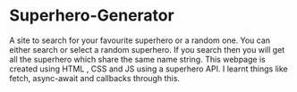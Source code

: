 # Superhero-Generator
A site to search for your favourite superhero or a random one.
You can either search or select a random superhero.
If you search then you will get all the superhero which share the same name string.
This webpage is created using HTML , CSS and JS using a superhero API.
I learnt things like fetch, async-await and callbacks through this.
